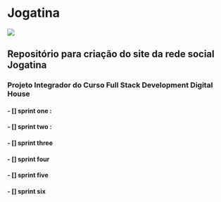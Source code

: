 # Jogatina
![]("./assets/img/tetris.gif")
## Repositório para criação do site da rede social Jogatina 
### Projeto Integrador do Curso Full Stack Development Digital House

#### - [] sprint one :
####  - [] sprint two :
####  - [] sprint three
####  - [] sprint four
####  - [] sprint five
####  - [] sprint six
